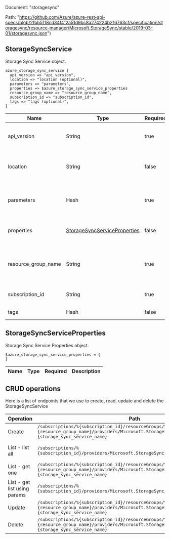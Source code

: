Document: "storagesync"


Path: "https://github.com/Azure/azure-rest-api-specs/blob/2fbb5118cd34f412a51d9bc8a274224b216763cf/specification/storagesync/resource-manager/Microsoft.StorageSync/stable/2019-03-01/storagesync.json")

## StorageSyncService

Storage Sync Service object.

```puppet
azure_storage_sync_service {
  api_version => "api_version",
  location => "location (optional)",
  parameters => "parameters",
  properties => $azure_storage_sync_service_properties
  resource_group_name => "resource_group_name",
  subscription_id => "subscription_id",
  tags => "tags (optional)",
}
```

| Name        | Type           | Required       | Description       |
| ------------- | ------------- | ------------- | ------------- |
|api_version | String | true | The API version to use for this operation. |
|location | String | false | The geo-location where the resource lives |
|parameters | Hash | true | Storage Sync Service resource name. |
|properties | [StorageSyncServiceProperties](#storagesyncserviceproperties) | false | Storage Sync Service properties. |
|resource_group_name | String | true | The name of the resource group. The name is case insensitive. |
|subscription_id | String | true | The ID of the target subscription. |
|tags | Hash | false | Resource tags. |
        
## StorageSyncServiceProperties

Storage Sync Service Properties object.

```puppet
$azure_storage_sync_service_properties = {
}
```

| Name        | Type           | Required       | Description       |
| ------------- | ------------- | ------------- | ------------- |



## CRUD operations

Here is a list of endpoints that we use to create, read, update and delete the StorageSyncService

| Operation | Path | Verb | Description | OperationID |
| ------------- | ------------- | ------------- | ------------- | ------------- |
|Create|`/subscriptions/%{subscription_id}/resourceGroups/%{resource_group_name}/providers/Microsoft.StorageSync/storageSyncServices/%{storage_sync_service_name}`|Put|Create a new StorageSyncService.|StorageSyncServices_Create|
|List - list all|`/subscriptions/%{subscription_id}/providers/Microsoft.StorageSync/storageSyncServices`|Get|Get a StorageSyncService list by subscription.|StorageSyncServices_ListBySubscription|
|List - get one|`/subscriptions/%{subscription_id}/resourceGroups/%{resource_group_name}/providers/Microsoft.StorageSync/storageSyncServices/%{storage_sync_service_name}`|Get|Get a given StorageSyncService.|StorageSyncServices_Get|
|List - get list using params|`/subscriptions/%{subscription_id}/providers/Microsoft.StorageSync/storageSyncServices`|Get|Get a StorageSyncService list by subscription.|StorageSyncServices_ListBySubscription|
|Update|`/subscriptions/%{subscription_id}/resourceGroups/%{resource_group_name}/providers/Microsoft.StorageSync/storageSyncServices/%{storage_sync_service_name}`|Put|Create a new StorageSyncService.|StorageSyncServices_Create|
|Delete|`/subscriptions/%{subscription_id}/resourceGroups/%{resource_group_name}/providers/Microsoft.StorageSync/storageSyncServices/%{storage_sync_service_name}`|Delete|Delete a given StorageSyncService.|StorageSyncServices_Delete|
